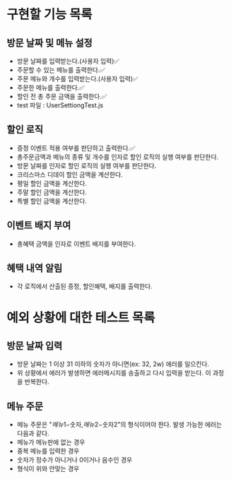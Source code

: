 # 구현할 기능 목록

## 방문 날짜 및 메뉴 설정

- 방문 날짜를 입력받는다.(사용자 입력)✅
- 주문할 수 있는 메뉴를 출력한다.✅
- 주문 메뉴와 개수를 입력받는다.(사용자 입력)✅
- 주문한 메뉴를 출력한다.✅
- 할인 전 총 주문 금액을 출력한다.✅
- test 파일 : UserSettiongTest.js

## 할인 로직

- 증정 이벤트 적용 여부를 판단하고 출력한다.✅
- 총주문금액과 메뉴의 종류 및 개수를 인자로 할인 로직의 실행 여부를 판단한다.
- 방문 날짜를 인자로 할인 로직의 실행 여부를 판단한다.
- 크리스마스 디데이 할인 금액을 계산한다.
- 평일 할인 금액을 계산한다.
- 주말 할인 금액을 계산한다.
- 특별 할인 금액을 계산한다.

## 이벤트 배지 부여

- 총혜택 금액을 인자로 이벤트 배지를 부여한다.

## 혜택 내역 알림

- 각 로직에서 산출된 증정, 할인혜택, 배지를 출력한다.

# 예외 상황에 대한 테스트 목록

## 방문 날짜 입력

- 방문 날짜는 1 이상 31 이하의 숫자가 아니면(ex: 32, 2w) 에러를 일으킨다.
- 위 상황에서 에러가 발생하면 에러메시지를 송출하고 다시 입력을 받는다. 이 과정을 반복한다.

## 메뉴 주문

- 메뉴 주문은 "$메뉴1-$숫자,$메뉴2-$숫자2"의 형식이어야 한다. 발생 가능한 에러는 다음과 같다.
- 메뉴가 메뉴판에 없는 경우
- 중복 메뉴를 입력한 경우
- 숫자가 정수가 아니거나 0이거나 음수인 경우
- 형식이 위와 안맞는 경우
